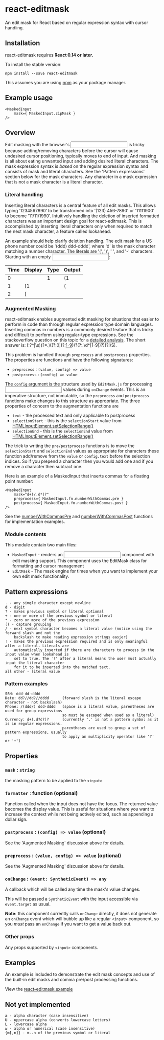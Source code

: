 react-editmask
=========================

An edit mask for React based on regular expression syntax with cursor handling.


## Installation

react-editmask requires **React 0.14 or later.**

To install the stable version:

```
npm install --save react-editmask
```

This assumes you are using [npm](https://www.npmjs.com/) as your package manager.


## Example usage

```
<MaskedInput
	mask={ MaskedInput.zipMask }
/>
```

## Overview

Edit masking with the browser's <input> is tricky because adding/removing characters before the
cursor will cause undesired cursor positioning, typically moves to end of input. And masking is
all about eating unwanted input and adding desired literal characters. The mask expression
syntax is *based* on the regular expression syntax and consists of mask and literal characters.
See the 'Pattern expressions' section below for the mask characters. Any character in a mask
expression that is not a mask character is a literal character.


### Literal handling

Inserting literal characters is a central feature of all edit masks. This allows typing
'1234567890' to be transformed into '(123) 456-7890' or '11111900' to become '11/11/1990'.
Intuitively handling the deletion of inserted formatted characters was an important design
goal for react-editmask. This is accomplished by inserting literal characters only when required
to match the next mask character, a feature called lookahead.

An example should help clarify deletion handling. The edit mask for a US phone number could be
'(ddd) ddd-dddd', where 'd' is the mask character matching a number character. The literals are
'(', ')', ' ', and '-' characters. Starting with an empty <input>:

| Time | Display | Type   | Output |
|------|---------|--------|--------|
|   0  |         |  1     | (1     |
|   1  |   (1    |  <del> | (      |
|   2  |   (     |  <del> |        |


### Augmented Masking

react-editmask enables augmented edit masking for situations that easier to perform in code
than through regular expression type domain languages. Inserting commas in numbers is a
commonly desired feature that is tricky and difficult to perform using regular-type expressions.
See the stackoverflow question on this topic for a [detailed analysis](http://stackoverflow.com/a/5917250).
The short answer is: (:?^|\s)(?=.)((?:0|(?:[1-9](?:\d*|\d{0,2}(?:,\d{3})*)))?(?:\.\d*[1-9])?)(?!\S).

This problem is handled through `preprocess` and `postprocess` properties. The properties are functions
and have the following signatures:

- `preprocess` : `(value, config) => value`
- `postprocess` : `(config) => value`

The `config` argument is the structure used by `EditMask.js` for processing <input> values during
`onChange` events. This is an imperative structure, not immutable, so the `preprocess` and
`postprocess` functions make changes to this structure as appropriate. The three properties of
concern to the augmentation functions are

- `text` - the processed text and only applicable to postprocess
- `selectionStart` - this is the `selectionStart` value from [HTMLInputElement.setSelectionRange()](https://developer.mozilla.org/en-US/docs/Web/API/HTMLInputElement/setSelectionRange)
- `selectionEnd` - this is the `selectionEnd` value from [HTMLInputElement.setSelectionRange()](https://developer.mozilla.org/en-US/docs/Web/API/HTMLInputElement/setSelectionRange)

The trick to writing the `pre/postprocess` functions is to move the `selectionStart` and `selectionEnd`
values as appropriate for characters these function add/remove from the `value` or `config.text`
before the selection indices. So if you prepend a character then you would add one and if you remove
a character then subtract one.

Here is an example of a MaskedInput that inserts commas for a floating point number:

```
<MaskedInput
	mask="d+(/.d*)?"
	preprocess={ MaskedInput.fn.numberWithCommas.pre }
	postprocess={ MaskedInput.fn.numberWithCommas.post }
/>
```

See the [numberWithCommasPre](https://github.com/akrumel/react-editmask/blob/master/src/fn/numberWithCommasPre.js)
and [numberWithCommasPost](https://github.com/akrumel/react-editmask/blob/master/src/fn/numberWithCommasPost.js)
functions for implementation examples.

### Module contents

This module contain two main files:
* `MaskedInput` - renders an <input type='text' /> component with edit masking support. This component
	uses the EditMask class for formatting and cursor management
* `EditMask` - The mask engine for times when you want to implement your own edit mask functionality.

## Pattern expressions
	. - any single character except newline
	d - digit
	? - makes previous symbol or literal optional
	+ - one or more of the previous symbol or literal
	* - zero or more of the previous expression
	() - capture grouping
	/ - next symbol character becomes a literal value (notice using the forward slash and not the
	    backslash to make reading expression strings easier)
	! - makes the previous expression required and is only meaningful after a literal. Literals are
	    automatically inserted if there are characters to process in the input value when lookahead is
	    set to true. The '!' after a literal means the user must actually input the literal character
	    for it to be inserted into the matched text.
	all other - literal value

### Pattern examples
	SSN: ddd-dd-dddd
	Date: dd?//dd?//dddd      (forward slash is the literal escape character - not backslash)
	Phone: /(ddd/) ddd-dddd   (space is a literal value, parentheses are used for group expressions
		                      so must be escaped when used as a literal)
	Currency: d+(.d?d?)?      (currently '.' is not a pattern symbol as it is in regular expressions.
	                          parentheses are used to group a set of pattern expressions, usually
	                          to apply an multiplicity operator like '?' or '+')

## Properties

### `mask` : `string`

the masking pattern to be applied to the `<input>`

### `formatter` : function (optional)

Function called when the input does not have the focus. The returned value becomes the display value.
This is useful for situations where you want to increase the context while not being actively edited,
such as appending a dollar sign.

### `postprocess` : `(config) => value` (optional)

See the 'Augmented Masking' discussion above for details.

### `preprocess` : `(value, config) => value` (optional)

See the 'Augmented Masking' discussion above for details.

### `onChange` : `(event: SyntheticEvent) => any`

A callback which will be called any time the mask's value changes.

This will be passed a `SyntheticEvent` with the input accessible via `event.target` as usual.

**Note:** this component currently calls `onChange` directly, it does not generate an `onChange` event which will bubble up like a regular `<input>` component, so you *must* pass an `onChange` if you want to get a value back out.

### Other props

Any props supported by `<input>` components.


## Examples

An example is included to demonstrate the edit mask concepts and use of the built-in edit masks
and comma pre/post processing functions.

View the [react-editmask example](https://akrumel.github.io/react-editmask/)


## Not yet implemented
	a - alpha character (case insensitive)
	U - uppercase alpha (converts lowercase letters)
	L - lowercase alpha
	w - alpha or numerical (case insensitive)
	{m[,n]} - m..n of the previous symbol or literal
